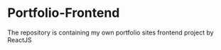 # Portfolio-Frontend
The repository is containing my own portfolio sites frontend project by ReactJS
